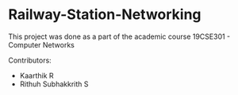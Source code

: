 
# Railway-Station-Networking

This project was done as a part of the academic course 19CSE301 - Computer Networks

Contributors:<br>

<ul>
<li>Kaarthik R</li>
<li>Rithuh Subhakkrith S</li>
</ul>
